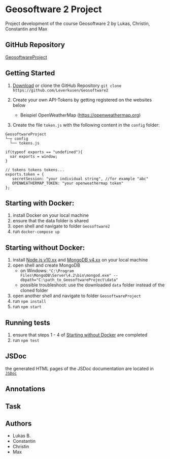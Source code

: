 # Geosoftware 2 Project
Project development of the course Geosoftware 2 by Lukas, Christin, Constantin and Max

## GitHub Repository
[GeosoftwareProject](https://github.com/Leverkusen/Geosoftware2)

## Getting Started

1. [Download](https://github.com/Leverkusen/Geosoftware2/archive/master.zip) or clone the GitHub Repository
``git clone https://github.com/Leverkusen/Geosoftware2``

2. Create your own API-Tokens by getting registered on the websites below
   * Beispiel OpenWeatherMap (https://openweathermap.org)

3. Create the file ``token.js`` with the following content in the ``config`` folder:

```
GeosoftwareProject
└─┬ config
  └── tokens.js
```

```// hack to make "exports" available in the browser as globals
if(typeof exports == "undefined"){
  var exports = window;
}

// tokens tokens tokens...
exports.token = {
   secretSession: "your individual string", //for example "abc"
   OPENWEATHERMAP_TOKEN: "your openweathermap token"
};
```

## Starting with Docker:

1. install Docker on your local machine
2. ensure that the data folder is shared
3. open shell and navigate to folder ``Geosoftware2``
4. run ``docker-compose up``


## Starting without Docker:
1. install [Node.js v10.xx](https://nodejs.org/en/) and [MongoDB v4.xx](https://www.mongodb.com/download-center/community?) on your local machine
2. open shell and create MongoDB
   * on Windows: ``"C:\Program Files\MongoDB\Server\4.2\bin\mongod.exe" --dbpath="C:\path_to_GeosoftwareProject\data"``
   * possible troubleshoot: use the downloaded ``data`` folder instead of the cloned folder
3. open another shell and navigate to folder ``GeosoftwareProject``
4. run ``npm install``
5. run ``npm start``

## Running tests
1. ensure that steps 1 - 4 of [Starting without Docker](../master/README.md#starting-without-docker) are completed
2. run ``npm test``


## JSDoc
the generated HTML pages of the JSDoc documentation are located in [``JSDoc``](../master/out)


## Annotations


## Task


## Authors

   * Lukas B.
   * Constantin
   * Christin
   * Max
